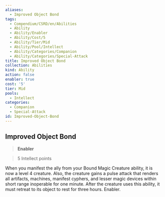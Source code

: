 ```yaml
---
aliases:
  - Improved Object Bond
tags:
  - Compendium/CSRD/en/Abilities
  - Ability
  - Ability/Enabler
  - Ability/Cost/5
  - Ability/Tier/Mid
  - Ability/Pool/Intellect
  - Ability/Categories/Companion
  - Ability/Categories/Special-Attack
title: Improved Object Bond
collection: Abilities
kind: Ability
action: false
enabler: true
cost: '5'
tier: Mid
pools:
  - Intellect
categories:
  - Companion
  - Special-Attack
id: Improved-Object-Bond
---
```

## Improved Object Bond    
>**Enabler**    
>5 Intellect points  
    
When you manifest the ally from your Bound Magic Creature ability, it is now a level 4 creature. Also, the creature gains a pulse attack that renders all artifacts, machines, manifest cyphers, and lesser magic devices within short range inoperable for one minute. After the creature uses this ability, it must retreat to its object to rest for three hours. Enabler.
